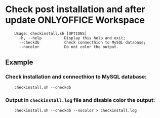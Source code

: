 # Check post installation and after update ONLYOFFICE Workspace

		Usage: checkinstall.sh [OPTIONS]
		  -h, --help          Display this help and exit;
		  --checkdb           Check connecthion to MySQL database;
		  --nocolor           Do not color the output.
## Example
### Check installation and connecthion to MySQL database:
		checkinstall.sh --checkdb 
### Output in `checkinstall.log` file and disable color the output:
		checkinstall.sh --checkdb --nocolor > checkinstall.log
